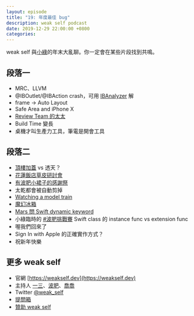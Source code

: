 ```yaml
---
layout: episode
title: "19: 年度最佳 bug"
description: weak self podcast
date: 2019-12-29 22:00:00 +0800
categories: 
---
```


weak self 與[小綠](https://twitter.com/handkid)的年末大亂聊。你一定會在某些片段找到共鳴。

## 段落一

* MRC、LLVM
* @IBOutlet/@IBAction crash，可用 [IBAnalyzer](https://github.com/fastred/IBAnalyzer) 解
* frame -> Auto Layout
* Safe Area and iPhone X
* [Review Team 的太太](https://medium.com/@p5d12000/app-送審教戰守則-8dc46aef5afd)
* Build Time 變長
* 桌機才叫生產力工具，筆電是開會工具

## 段落二

* [頂樓加蓋](https://podcast.overbuild.io) vs 透天？
* [花蓮飯店草皮研討會](https://twitter.com/hokilaj/status/1189059697908674560?s=21)
* [有波肥小裙子的感謝祭](https://twitter.com/joe_trash_talk/status/1161875257394753536?s=20)
* 太乾都會被自動剪掉
* [Watching a model train](https://www.reddit.com/r/ProgrammerHumor/comments/eftdzi/time_flies/)
* [魔幻冰箱](https://twitter.com/PofatTseng/status/1162227702541086722)
* [Mars 問 Swift dynamic keyword](https://twitter.com/marslin_dev/status/1210361159225757696?s=20)
* 小綠臨時的 [#波肥挑戰賽](https://twitter.com/hashtag/波肥挑戰賽) Swift class 的 instance func vs extension func
* 喔我們回來了
* Sign In with Apple 的正確實作方式？
* 祝新年快樂

## 更多 weak self

* 官網 [https://weakself.dev](https://weakself.dev)
* 主持人 [一三](https://twitter.com/ethanhuang13)、[波肥](https://twitter.com/PofatTseng)、[喬喬](https://twitter.com/joe_trash_talk)
* Twitter [@weak_self](https://twitter.com/weak_self)
* [提問箱](https://peing.net/zh-TW/weak_self)
* [贊助 weak self](https://weakself.dev/#贊助)